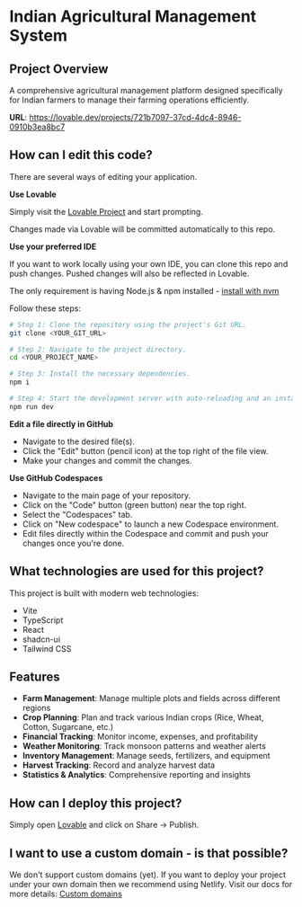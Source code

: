 # Indian Agricultural Management System

## Project Overview

A comprehensive agricultural management platform designed specifically for Indian farmers to manage their farming operations efficiently.

**URL**: https://lovable.dev/projects/721b7097-37cd-4dc4-8946-0910b3ea8bc7

## How can I edit this code?

There are several ways of editing your application.

**Use Lovable**

Simply visit the [Lovable Project](https://lovable.dev/projects/721b7097-37cd-4dc4-8946-0910b3ea8bc7) and start prompting.

Changes made via Lovable will be committed automatically to this repo.

**Use your preferred IDE**

If you want to work locally using your own IDE, you can clone this repo and push changes. Pushed changes will also be reflected in Lovable.

The only requirement is having Node.js & npm installed - [install with nvm](https://github.com/nvm-sh/nvm#installing-and-updating)

Follow these steps:

```sh
# Step 1: Clone the repository using the project's Git URL.
git clone <YOUR_GIT_URL>

# Step 2: Navigate to the project directory.
cd <YOUR_PROJECT_NAME>

# Step 3: Install the necessary dependencies.
npm i

# Step 4: Start the development server with auto-reloading and an instant preview.
npm run dev
```

**Edit a file directly in GitHub**

- Navigate to the desired file(s).
- Click the "Edit" button (pencil icon) at the top right of the file view.
- Make your changes and commit the changes.

**Use GitHub Codespaces**

- Navigate to the main page of your repository.
- Click on the "Code" button (green button) near the top right.
- Select the "Codespaces" tab.
- Click on "New codespace" to launch a new Codespace environment.
- Edit files directly within the Codespace and commit and push your changes once you're done.

## What technologies are used for this project?

This project is built with modern web technologies:

- Vite
- TypeScript
- React
- shadcn-ui
- Tailwind CSS

## Features

- **Farm Management**: Manage multiple plots and fields across different regions
- **Crop Planning**: Plan and track various Indian crops (Rice, Wheat, Cotton, Sugarcane, etc.)
- **Financial Tracking**: Monitor income, expenses, and profitability
- **Weather Monitoring**: Track monsoon patterns and weather alerts
- **Inventory Management**: Manage seeds, fertilizers, and equipment
- **Harvest Tracking**: Record and analyze harvest data
- **Statistics & Analytics**: Comprehensive reporting and insights

## How can I deploy this project?

Simply open [Lovable](https://lovable.dev/projects/721b7097-37cd-4dc4-8946-0910b3ea8bc7) and click on Share -> Publish.

## I want to use a custom domain - is that possible?

We don't support custom domains (yet). If you want to deploy your project under your own domain then we recommend using Netlify. Visit our docs for more details: [Custom domains](https://docs.lovable.dev/tips-tricks/custom-domain/)
